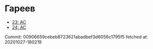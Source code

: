 # Гареев
- [23: AC](23.md)
- [24: AC](24.md)

Commit: 00906659cebeb8723621abadbef3d6056c1795f5
 fetched at: 20201027-180219

